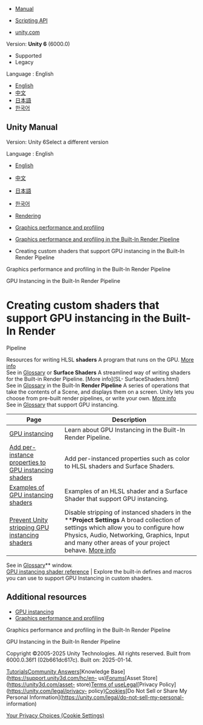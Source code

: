 [](https://docs.unity3d.com)

  * [Manual](../Manual/index.html)
  * [Scripting API](../ScriptReference/index.html)

  * [unity.com](https://unity.com/)

Version: **Unity 6** (6000.0)

  * Supported
  * Legacy

Language : English

  * [English](/Manual/gpu-instancing-shader.html)
  * [中文](/cn/current/Manual/gpu-instancing-shader.html)
  * [日本語](/ja/current/Manual/gpu-instancing-shader.html)
  * [한국어](/kr/current/Manual/gpu-instancing-shader.html)

[](https://docs.unity3d.com)

## Unity Manual

Version: Unity 6Select a different version

Language : English

  * [English](/Manual/gpu-instancing-shader.html)
  * [中文](/cn/current/Manual/gpu-instancing-shader.html)
  * [日本語](/ja/current/Manual/gpu-instancing-shader.html)
  * [한국어](/kr/current/Manual/gpu-instancing-shader.html)

  * [Rendering](rendering-and-post-processing.html)
  * [Graphics performance and profiling](graphics-performance-profiling.html)
  * [Graphics performance and profiling in the Built-In Render Pipeline](graphics-performance-birp.html)
  * Creating custom shaders that support GPU instancing in the Built-In Render Pipeline

[](graphics-performance-birp.html)

Graphics performance and profiling in the Built-In Render Pipeline

[](gpu-instancing-birp.html)

GPU Instancing in the Built-In Render Pipeline

# Creating custom shaders that support GPU instancing in the Built-In Render
Pipeline

Resources for writing HLSL **shaders** A program that runs on the GPU. [More
info](Shaders.html)  
See in [Glossary](Glossary.html#Shader) or **Surface Shaders** A streamlined
way of writing shaders for the Built-in Render Pipeline. [More info](SL-
SurfaceShaders.html)  
See in [Glossary](Glossary.html#SurfaceShader) in the Built-In **Render
Pipeline** A series of operations that take the contents of a Scene, and
displays them on a screen. Unity lets you choose from pre-built render
pipelines, or write your own. [More info](render-pipelines.html)  
See in [Glossary](Glossary.html#Renderpipeline) that support GPU instancing.

**Page** | **Description**  
---|---  
[GPU instancing](gpu-instancing-birp.html) | Learn about GPU Instancing in the Built-In Render Pipeline.  
[Add per-instance properties to GPU instancing shaders](gpu-instancing-per-instance-properties.html) | Add per-instanced properties such as color to HLSL shaders and Surface Shaders.  
[Examples of GPU instancing shaders](gpu-instancing-samples.html) | Examples of an HLSL shader and a Surface Shader that support GPU instancing.  
[Prevent Unity stripping GPU instancing shaders](gpu-instancing-strip-variants.html) | Disable stripping of instanced shaders in the ****Project Settings** A broad collection of settings which allow you to configure how Physics, Audio, Networking, Graphics, Input and many other areas of your project behave. [More info](comp-ManagerGroup.html)  
See in [Glossary](Glossary.html#ProjectSettings)** window.  
[GPU instancing shader reference](gpu-instancing-birp-shader-modifications.html) | Explore the built-in defines and macros you can use to support GPU Instancing in custom shaders.  
  
## Additional resources

  * [GPU instancing](GPUInstancing-landing.html)
  * [Graphics performance and profiling](graphics-performance-profiling.html)

[](graphics-performance-birp.html)

Graphics performance and profiling in the Built-In Render Pipeline

[](gpu-instancing-birp.html)

GPU Instancing in the Built-In Render Pipeline

Copyright ©2005-2025 Unity Technologies. All rights reserved. Built from
6000.0.36f1 (02b661dc617c). Built on: 2025-01-14.

[Tutorials](https://learn.unity.com/)[Community
Answers](https://answers.unity3d.com)[Knowledge
Base](https://support.unity3d.com/hc/en-
us)[Forums](https://forum.unity3d.com)[Asset Store](https://unity3d.com/asset-
store)[Terms of
use](https://docs.unity3d.com/Manual/TermsOfUse.html)[Legal](https://unity.com/legal)[Privacy
Policy](https://unity.com/legal/privacy-
policy)[Cookies](https://unity.com/legal/cookie-policy)[Do Not Sell or Share
My Personal Information](https://unity.com/legal/do-not-sell-my-personal-
information)

[Your Privacy Choices (Cookie Settings)](javascript:void\(0\);)

